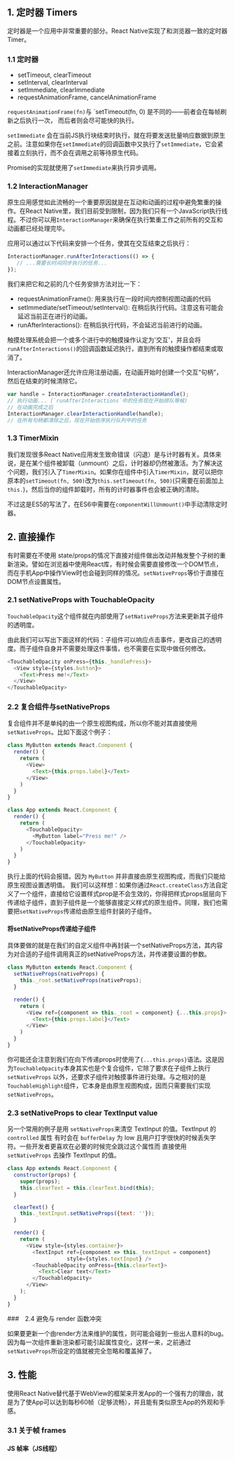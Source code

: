 ## 1. 定时器 Timers

定时器是一个应用中非常重要的部分。React Native实现了和浏览器一致的定时器Timer。  

### 1.1 定时器

+ setTimeout, clearTimeout
+ setInterval, clearInterval
+ setImmediate, clearImmediate
+ requestAnimationFrame, cancelAnimationFrame

`requestAnimationFrame(fn)`与 `setTimeout(fn, 0) 是不同的——前者会在每帧刷新之后执行一次，
而后者则会尽可能快的执行。  

`setImmediate` 会在当前JS执行块结束时执行，就在将要发送批量响应数据到原生之前。注意如果你在`setImmediate`的回调函数中又执行了`setImmediate`，它会紧接着立刻执行，而不会在调用之前等待原生代码。  

Promise的实现就使用了`setImmediate`来执行异步调用。  

### 1.2 InteractionManager

原生应用感觉如此流畅的一个重要原因就是在互动和动画的过程中避免繁重的操作。在React Native里，我们目前受到限制，因为我们只有一个JavaScript执行线程。不过你可以用`InteractionManager`来确保在执行繁重工作之前所有的交互和动画都已经处理完毕。  

应用可以通过以下代码来安排一个任务，使其在交互结束之后执行：  

```javascript
InteractionManager.runAfterInteractions(() => {
   // ...需要长时间同步执行的任务...
});
```  

我们来把它和之前的几个任务安排方法对比一下：  

+ requestAnimationFrame(): 用来执行在一段时间内控制视图动画的代码
+ setImmediate/setTimeout/setInterval(): 在稍后执行代码。注意这有可能会延迟当前正在进行的动画。
+ runAfterInteractions(): 在稍后执行代码，不会延迟当前进行的动画。

触摸处理系统会把一个或多个进行中的触摸操作认定为'交互'，并且会将`runAfterInteractions()`的回调函数延迟执行，直到所有的触摸操作都结束或取消了。   

InteractionManager还允许应用注册动画，在动画开始时创建一个交互“句柄”，然后在结束的时候清除它。  


```javascript
var handle = InteractionManager.createInteractionHandle();
// 执行动画... (`runAfterInteractions`中的任务现在开始排队等候)
// 在动画完成之后
InteractionManager.clearInteractionHandle(handle);
// 在所有句柄都清除之后，现在开始依序执行队列中的任务
```  

### 1.3 TimerMixin

我们发现很多React Native应用发生致命错误（闪退）是与计时器有关。具体来说，是在某个组件被卸载（unmount）之后，计时器却仍然被激活。为了解决这个问题，我们引入了`TimerMixin`。如果你在组件中引入`TimerMixin`，就可以把你原本的`setTimeout(fn, 500)`改为`this.setTimeout(fn, 500)`(只需要在前面加上`this.`)，然后当你的组件卸载时，所有的计时器事件也会被正确的清除。   

不过这是ES5的写法了，在ES6中需要在`componentWillUnmount()`中手动清除定时器。   


## 2. 直接操作

有时需要在不使用 state/props的情况下直接对组件做出改动并触发整个子树的重新渲染。譬如在浏览器中使用React库，有时候会需要直接修改一个DOM节点，而在手机App中操作View时也会碰到同样的情况。`setNativeProps`等价于直接在DOM节点设置属性。  

### 2.1 setNativeProps with TouchableOpacity

`TouchableOpacity`这个组件就在内部使用了`setNativeProps`方法来更新其子组件的透明度。  

由此我们可以写出下面这样的代码：子组件可以响应点击事件，更改自己的透明度。而子组件自身并不需要处理这件事情，也不需要在实现中做任何修改。  

```javascript
<TouchableOpacity onPress={this._handlePress}>
  <View style={styles.button}>
    <Text>Press me!</Text>
  </View>
</TouchableOpacity>
```  

### 2.2 复合组件与setNativeProps

复合组件并不是单纯的由一个原生视图构成，所以你不能对其直接使用`setNativeProps`。比如下面这个例子：  

```javascript
class MyButton extends React.Component {
  render() {
    return (
      <View>
        <Text>{this.props.label}</Text>
      </View>
    )
  }
}

class App extends React.Component {
  render() {
    return (
      <TouchableOpacity>
        <MyButton label="Press me!" />
      </TouchableOpacity>
    )
  }
}
```  

执行上面的代码会报错。因为 `MyButton` 并非直接由原生视图构成，而我们只能给原生视图设置透明值。
我们可以这样想：如果你通过`React.createClass`方法自定义了一个组件，直接给它设置样式prop是不会生效的，你得把样式props层层向下传递给子组件，直到子组件是一个能够直接定义样式的原生组件。同理，我们也需要把`setNativeProps`传递给由原生组件封装的子组件。  

#### 将setNativeProps传递给子组件

具体要做的就是在我们的自定义组件中再封装一个setNativeProps方法，其内容为对合适的子组件调用真正的setNativeProps方法，并传递要设置的参数。  

```javascript
class MyButton extends React.Component {
  setNativeProps(nativeProps) {
    this._root.setNativeProps(nativeProps);
  }

  render() {
    return (
      <View ref={component => this._root = component} {...this.props}>
        <Text>{this.props.label}</Text>
      </View>
    )
  }
}
```  

你可能还会注意到我们在向下传递props时使用了`{...this.props}`语法。这是因为`TouchableOpacity`本身其实也是个复合组件，它除了要求在子组件上执行`setNativeProps` 以外，还要求子组件对触摸事件进行处理。与之相对的是`TouchableHighlight`组件，它本身是由原生视图构成，因而只需要我们实现`setNativeProps`。  


### 2.3 setNativeProps to clear TextInput value

另一个常用的例子是用 `setNativeProps`来清空 TextInput 的值。TextInput 的`controlled` 属性
有时会在 `bufferDelay` 为 low 且用户打字很快的时候丢失字符。一些开发者更喜欢在必要的时候完全跳过这个属性而
直接使用 `setNativeProps` 去操作 TextInput 的值。  

```javascript
class App extends React.Component {
  constructor(props) {
    super(props);
    this.clearText = this.clearText.bind(this);
  }

  clearText() {
    this._textInput.setNativeProps({text: ''});
  }

  render() {
    return (
      <View style={styles.container}>
        <TextInput ref={component => this._textInput = component}
                   style={styles.textInput} />
        <TouchableOpacity onPress={this.clearText}>
          <Text>Clear text</Text>
        </TouchableOpacity>
      </View>
    );
  }
}
```

###　2.4  避免与 render 函数冲突

如果要更新一个由render方法来维护的属性，则可能会碰到一些出人意料的bug。因为每一次组件重新渲染都可能引起属性变化，这样一来，之前通过`setNativeProps`所设定的值就被完全忽略和覆盖掉了。  


## 3. 性能

使用React Native替代基于WebView的框架来开发App的一个强有力的理由，就是为了使App可以达到每秒60帧（足够流畅），并且能有类似原生App的外观和手感。  

### 3.1 关于帧 frames

#### JS 帧率（JS线程）



